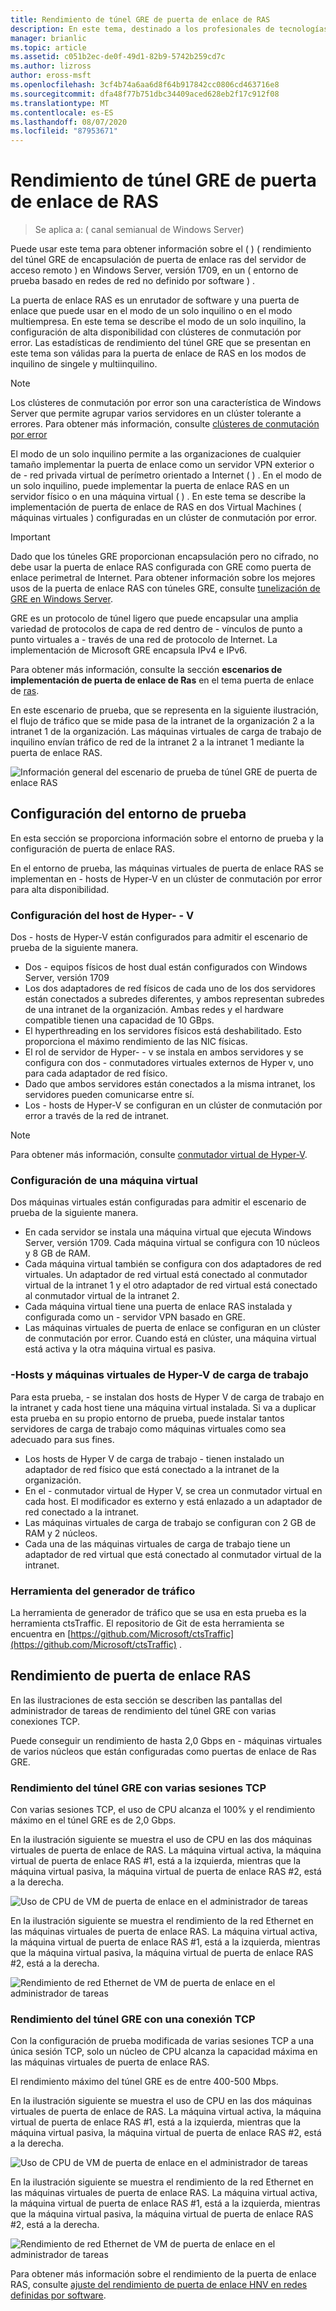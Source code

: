 ```yaml
---
title: Rendimiento de túnel GRE de puerta de enlace de RAS
description: En este tema, destinado a los profesionales de tecnologías de la información (TI), se proporciona información de rendimiento sobre los túneles de encapsulación de enrutamiento genérico (GRE) de puerta de enlace RAS.
manager: brianlic
ms.topic: article
ms.assetid: c051b2ec-de0f-49d1-82b9-5742b259cd7c
ms.author: lizross
author: eross-msft
ms.openlocfilehash: 3cf4b74a6aa6d8f64b917842cc0806cd463716e8
ms.sourcegitcommit: dfa48f77b751dbc34409aced628eb2f17c912f08
ms.translationtype: MT
ms.contentlocale: es-ES
ms.lasthandoff: 08/07/2020
ms.locfileid: "87953671"
---
```

# <a name="ras-gateway-gre-tunnel-throughput-and-performance"></a>Rendimiento de túnel GRE de puerta de enlace de RAS

>Se aplica a: \( canal semianual de Windows Server\)

Puede usar este tema para obtener información sobre el \( \) \( rendimiento del túnel GRE de encapsulación de puerta de enlace ras del servidor de acceso remoto \) en Windows Server, versión 1709, en un \( entorno de prueba basado en redes de red no definido por software \) .

La puerta de enlace RAS es un enrutador de software y una puerta de enlace que puede usar en el modo de un solo inquilino o en el modo multiempresa. En este tema se describe el modo de un solo inquilino, la configuración de alta disponibilidad con clústeres de conmutación por error. Las estadísticas de rendimiento del túnel GRE que se presentan en este tema son válidas para la puerta de enlace de RAS en los modos de inquilino de singele y multiinquilino.

>[!NOTE]
>Los clústeres de conmutación por error son una característica de Windows Server que permite agrupar varios servidores en un clúster tolerante a errores. Para obtener más información, consulte [clústeres de conmutación por error](../../../failover-clustering/failover-clustering-overview.md)

El modo de un solo inquilino permite a las organizaciones de cualquier tamaño implementar la puerta de enlace como un servidor VPN exterior o de \- red privada virtual de perímetro orientado a Internet \( \) . En el modo de un solo inquilino, puede implementar la puerta de enlace RAS en un servidor físico o en una máquina virtual \( \) . En este tema se describe la implementación de puerta de enlace de RAS en dos Virtual Machines \( máquinas virtuales \) configuradas en un clúster de conmutación por error.

>[!IMPORTANT]
>Dado que los túneles GRE proporcionan encapsulación pero no cifrado, no debe usar la puerta de enlace RAS configurada con GRE como puerta de enlace perimetral de Internet. Para obtener información sobre los mejores usos de la puerta de enlace RAS con túneles GRE, consulte [tunelización de GRE en Windows Server](gre-tunneling-windows-server.md).

GRE es un protocolo de túnel ligero que puede encapsular una amplia variedad de protocolos de capa de red dentro de \- vínculos de punto a punto virtuales a \- través de una red de protocolo de Internet. La implementación de Microsoft GRE encapsula IPv4 e IPv6.

Para obtener más información, consulte la sección **escenarios de implementación de puerta de enlace de Ras** en el tema puerta de enlace de [ras](./ras-gateway.md#bkmk_deploy).

En este escenario de prueba, que se representa en la siguiente ilustración, el flujo de tráfico que se mide pasa de la intranet de la organización 2 a la intranet 1 de la organización. Las máquinas virtuales de carga de trabajo de inquilino envían tráfico de red de la intranet 2 a la intranet 1 mediante la puerta de enlace RAS.

![Información general del escenario de prueba de túnel GRE de puerta de enlace RAS](../../media/GRE-Tunnel-Perf/Gre-Infrastructure.jpg)

## <a name="test-environment-configuration"></a>Configuración del entorno de prueba

En esta sección se proporciona información sobre el entorno de prueba y la configuración de puerta de enlace RAS.

En el entorno de prueba, las máquinas virtuales de puerta de enlace RAS se implementan en \- hosts de Hyper-V en un clúster de conmutación por error para alta disponibilidad.

### <a name="hyper-v-host-configuration"></a>Configuración del host de Hyper- \- V

Dos \- hosts de Hyper-V están configurados para admitir el escenario de prueba de la siguiente manera.

- Dos \- equipos físicos de host dual están configurados con Windows Server, versión 1709
- Los dos adaptadores de red físicos de cada uno de los dos servidores están conectados a subredes diferentes, y ambos representan subredes de una intranet de la organización. Ambas redes y el hardware compatible tienen una capacidad de 10 GBps.
- El hyperthreading en los servidores físicos está deshabilitado. Esto proporciona el máximo rendimiento de las NIC físicas.
- El rol de servidor de Hyper- \- v se instala en ambos servidores y se configura con dos \- conmutadores virtuales externos de Hyper v, uno para cada adaptador de red físico.
- Dado que ambos servidores están conectados a la misma intranet, los servidores pueden comunicarse entre sí.
- Los \- hosts de Hyper-V se configuran en un clúster de conmutación por error a través de la red de intranet.

>[!NOTE]
>Para obtener más información, consulte [conmutador virtual de Hyper-V](../../../virtualization/hyper-v-virtual-switch/hyper-v-virtual-switch.md).

### <a name="vm-configuration"></a>Configuración de una máquina virtual

Dos máquinas virtuales están configuradas para admitir el escenario de prueba de la siguiente manera.

- En cada servidor se instala una máquina virtual que ejecuta Windows Server, versión 1709. Cada máquina virtual se configura con 10 núcleos y 8 GB de RAM.
- Cada máquina virtual también se configura con dos adaptadores de red virtuales. Un adaptador de red virtual está conectado al conmutador virtual de la intranet 1 y el otro adaptador de red virtual está conectado al conmutador virtual de la intranet 2.
- Cada máquina virtual tiene una puerta de enlace RAS instalada y configurada como un \- servidor VPN basado en GRE.
- Las máquinas virtuales de puerta de enlace se configuran en un clúster de conmutación por error. Cuando está en clúster, una máquina virtual está activa y la otra máquina virtual es pasiva.

### <a name="workload-hyper-v-hosts-and-vms"></a>\-Hosts y máquinas virtuales de Hyper-V de carga de trabajo

Para esta prueba, \- se instalan dos hosts de Hyper V de carga de trabajo en la intranet y cada host tiene una máquina virtual instalada. Si va a duplicar esta prueba en su propio entorno de prueba, puede instalar tantos servidores de carga de trabajo como máquinas virtuales como sea adecuado para sus fines.

- Los hosts de Hyper V de carga de trabajo \- tienen instalado un adaptador de red físico que está conectado a la intranet de la organización.
- En el \- conmutador virtual de Hyper V, se crea un conmutador virtual en cada host. El modificador es externo y está enlazado a un adaptador de red conectado a la intranet.
- Las máquinas virtuales de carga de trabajo se configuran con 2 GB de RAM y 2 núcleos.
- Cada una de las máquinas virtuales de carga de trabajo tiene un adaptador de red virtual que está conectado al conmutador virtual de la intranet.

### <a name="traffic-generator-tool"></a>Herramienta del generador de tráfico

La herramienta de generador de tráfico que se usa en esta prueba es la herramienta ctsTraffic. El repositorio de Git de esta herramienta se encuentra en [https://github.com/Microsoft/ctsTraffic](https://github.com/Microsoft/ctsTraffic) .

## <a name="ras-gateway-performance"></a>Rendimiento de puerta de enlace RAS

En las ilustraciones de esta sección se describen las pantallas del administrador de tareas de rendimiento del túnel GRE con varias conexiones TCP.

Puede conseguir un rendimiento de hasta 2,0 Gbps en \- máquinas virtuales de varios núcleos que están configuradas como puertas de enlace de Ras GRE.

### <a name="gre-tunnel-performance-with-multiple-tcp-sessions"></a>Rendimiento del túnel GRE con varias sesiones TCP

Con varias sesiones TCP, el uso de CPU alcanza el 100% y el rendimiento máximo en el túnel GRE es de 2,0 Gbps.

En la ilustración siguiente se muestra el uso de CPU en las dos máquinas virtuales de puerta de enlace de RAS. La máquina virtual activa, la máquina virtual de puerta de enlace RAS #1, está a la izquierda, mientras que la máquina virtual pasiva, la máquina virtual de puerta de enlace RAS #2, está a la derecha.

![Uso de CPU de VM de puerta de enlace en el administrador de tareas](../../media/GRE-Tunnel-Perf/Gre-Tunnel-01.jpg)

En la ilustración siguiente se muestra el rendimiento de la red Ethernet en las máquinas virtuales de puerta de enlace RAS. La máquina virtual activa, la máquina virtual de puerta de enlace RAS #1, está a la izquierda, mientras que la máquina virtual pasiva, la máquina virtual de puerta de enlace RAS #2, está a la derecha.

![Rendimiento de red Ethernet de VM de puerta de enlace en el administrador de tareas](../../media/GRE-Tunnel-Perf/Gre-Tunnel-02.jpg)


### <a name="gre-tunnel-performance-with-one-tcp-connection"></a>Rendimiento del túnel GRE con una conexión TCP

Con la configuración de prueba modificada de varias sesiones TCP a una única sesión TCP, solo un núcleo de CPU alcanza la capacidad máxima en las máquinas virtuales de puerta de enlace RAS.

El rendimiento máximo del túnel GRE es de entre 400-500 Mbps.

En la ilustración siguiente se muestra el uso de CPU en las dos máquinas virtuales de puerta de enlace de RAS. La máquina virtual activa, la máquina virtual de puerta de enlace RAS #1, está a la izquierda, mientras que la máquina virtual pasiva, la máquina virtual de puerta de enlace RAS #2, está a la derecha.

![Uso de CPU de VM de puerta de enlace en el administrador de tareas](../../media/GRE-Tunnel-Perf/Gre-Tunnel-03.jpg)


En la ilustración siguiente se muestra el rendimiento de la red Ethernet en las máquinas virtuales de puerta de enlace RAS. La máquina virtual activa, la máquina virtual de puerta de enlace RAS #1, está a la izquierda, mientras que la máquina virtual pasiva, la máquina virtual de puerta de enlace RAS #2, está a la derecha.

![Rendimiento de red Ethernet de VM de puerta de enlace en el administrador de tareas](../../media/GRE-Tunnel-Perf/Gre-Tunnel-04.jpg)

Para obtener más información sobre el rendimiento de la puerta de enlace RAS, consulte [ajuste del rendimiento de puerta de enlace HNV en redes definidas por software](../../../administration/performance-tuning/subsystem/software-defined-networking/hnv-gateway-performance.md).
